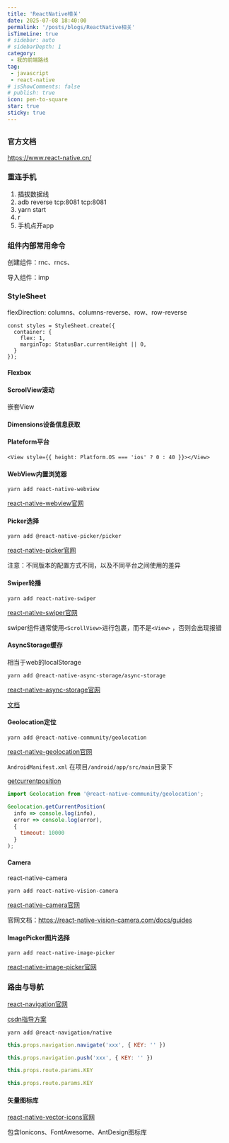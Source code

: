 ```yaml
---
title: 'ReactNative相关'
date: 2025-07-08 18:40:00
permalink: '/posts/blogs/ReactNative相关'
isTimeLine: true
# sidebar: auto
# sidebarDepth: 1
category:
 - 我的前端路线
tag:
 - javascript
 - react-native
# isShowComments: false
# publish: true
icon: pen-to-square
star: true
sticky: true
---
```




##  

### 官方文档

https://www.react-native.cn/

### 重连手机

1. 插拔数据线
2. adb reverse tcp:8081 tcp:8081
3. yarn start
4. r
5. 手机点开app



### 组件内部常用命令

创建组件：rnc、rncs、

导入组件：imp

### StyleSheet

flexDirection: columns、columns-reverse、row、row-reverse

```react
const styles = StyleSheet.create({
  container: {
    flex: 1,
    marginTop: StatusBar.currentHeight || 0,
  }
});
```

#### Flexbox

#### ScroolView滚动

嵌套View

#### Dimensions设备信息获取

#### Plateform平台

```react
<View style={{ height: Platform.OS === 'ios' ? 0 : 40 }}></View>
```

#### WebView内置浏览器

```
yarn add react-native-webview
```

[react-native-webview官网](https://github.com/react-native-webview/react-native-webview)

#### Picker选择

```
yarn add @react-native-picker/picker
```

[react-native-picker官网](https://github.com/react-native-picker/picker)

注意：不同版本的配置方式不同，以及不同平台之间使用的差异

#### Swiper轮播

```
yarn add react-native-swiper
```

[react-native-swiper官网](https://github.com/leecade/react-native-swiper)

swiper组件通常使用`<ScrollView>`进行包裹，而不是`<View>` ，否则会出现报错

#### AsyncStorage缓存

相当于web的localStorage

```
yarn add @react-native-async-storage/async-storage
```

[react-native-async-storage官网](https://github.com/react-native-async-storage/async-storage)

[文档](https://react-native-async-storage.github.io/async-storage/docs/install/)

#### Geolocation定位

```
yarn add @react-native-community/geolocation
```

[react-native-geolocation官网](https://github.com/michalchudziak/react-native-geolocation)

`AndroidManifest.xml` 在项目`/android/app/src/main`目录下

[getcurrentposition](https://github.com/michalchudziak/react-native-geolocation?tab=readme-ov-file#getcurrentposition)

```js
import Geolocation from '@react-native-community/geolocation';

Geolocation.getCurrentPosition(
  info => console.log(info),
  error => console.log(error),
  {
    timeout: 10000
  }
);
```

#### Camera

react-native-camera

```
yarn add react-native-vision-camera
```

[react-native-camera官网](https://github.com/mrousavy/react-native-vision-camera)

官网文档：https://react-native-vision-camera.com/docs/guides

#### ImagePicker图片选择

```
yarn add react-native-image-picker
```

[react-native-image-picker官网](https://github.com/react-native-image-picker/react-native-image-picker)

### 路由与导航

[react-navigation官网](https://github.com/react-navigation/react-navigation)

[csdn指导方案](https://blog.csdn.net/weixin_49132888/article/details/143501921)

```
yarn add @react-navigation/native
```

```js
this.props.navigation.navigate('xxx', { KEY: '' })

this.props.navigation.push('xxx', { KEY: '' })

this.props.route.params.KEY

this.props.route.params.KEY
```

#### 矢量图标库


[react-native-vector-icons官网](https://github.com/oblador/react-native-vector-icons)

包含Ionicons、FontAwesome、AntDesign图标库


